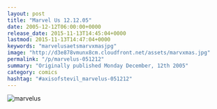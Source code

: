 ```yaml
---
layout: post
title: "Marvel Us 12.12.05"
date: 2005-12-12T06:00:00+0000
release_date: 2015-11-13T14:45:04+0000
lastmod: 2015-11-13T14:47:04+0000
keywords: "marvelusaetsmarvxmasjpg"
image: "http://d3e878vmunx8cm.cloudfront.net/assets/marvxmas.jpg"
permalink: "/p/marvelus-051212"
summary: "Originally published Monday December, 12th 2005"
category: comics
hashtag: "#axisofstevil_marvelus-051212"
---
```


![marvelus](http://d3e878vmunx8cm.cloudfront.net/assets/marvxmas.jpg)
